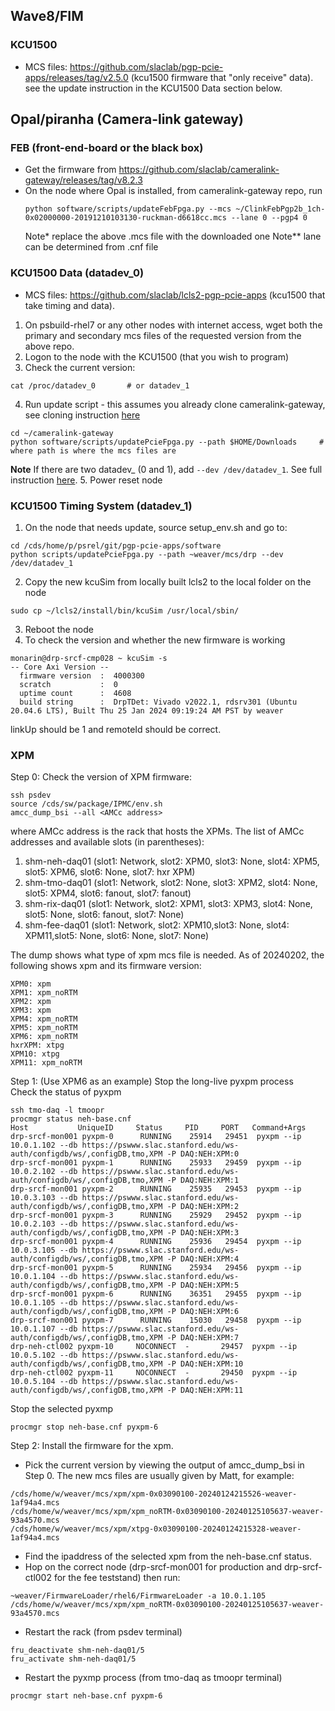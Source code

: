 ## Wave8/FIM 
### KCU1500
- MCS files: https://github.com/slaclab/pgp-pcie-apps/releases/tag/v2.5.0 (kcu1500 firmware that "only receive" data).
  see the update instruction in the KCU1500 Data section below.
## Opal/piranha (Camera-link gateway)
### FEB (front-end-board or the black box)
- Get the firmware from https://github.com/slaclab/cameralink-gateway/releases/tag/v8.2.3
- On the node where Opal is installed, from cameralink-gateway repo, run
  ```
  python software/scripts/updateFebFpga.py --mcs ~/ClinkFebPgp2b_1ch-0x02000000-20191210103130-ruckman-d6618cc.mcs --lane 0 --pgp4 0
  ```
  Note* replace the above .mcs file with the downloaded one
  Note** lane can be determined from .cnf file
### KCU1500 Data (datadev_0)
- MCS files: https://github.com/slaclab/lcls2-pgp-pcie-apps (kcu1500 that take timing and data). 
1. On psbuild-rhel7 or any other nodes with internet access, wget both the primary and secondary mcs files of the requested version from the above repo.
2. Logon to the node with the KCU1500 (that you wish to program)
3. Check the current version:
```
cat /proc/datadev_0       # or datadev_1
```
4. Run update script - this assumes you already clone cameralink-gateway, see cloning instruction [here](https://docs.google.com/presentation/d/1zXggROZ05NY4N3eIyy0ydyl0WuofBa2jR7cAse2rPz4/edit?usp=sharing)
```
cd ~/cameralink-gateway   
python software/scripts/updatePcieFpga.py --path $HOME/Downloads     # where path is where the mcs files are
```
**Note** If there are two datadev_ (0 and 1), add `--dev /dev/datadev_1`. See full instruction [here](https://confluence.slac.stanford.edu/display/PSDMInternal/Debugging+DAQ#DebuggingDAQ-Opal).
5. Power reset node
### KCU1500 Timing System (datadev_1)
1. On the node that needs update, source setup_env.sh and go to:
```
cd /cds/home/p/psrel/git/pgp-pcie-apps/software
python scripts/updatePcieFpga.py --path ~weaver/mcs/drp --dev /dev/datadev_1
```
2. Copy the new kcuSim from locally built lcls2 to the local folder on the node
```
sudo cp ~/lcls2/install/bin/kcuSim /usr/local/sbin/
```
3. Reboot the node
4. To check the version and whether the new firmware is working
```
monarin@drp-srcf-cmp028 ~ kcuSim -s
-- Core Axi Version --
  firmware version  :  4000300
  scratch           :  0
  uptime count      :  4608
  build string      :  DrpTDet: Vivado v2022.1, rdsrv301 (Ubuntu 20.04.6 LTS), Built Thu 25 Jan 2024 09:19:24 AM PST by weaver
```
linkUp should be 1 and remoteId should be correct.
### XPM
Step 0: Check the version of XPM firmware:
```
ssh psdev
source /cds/sw/package/IPMC/env.sh
amcc_dump_bsi --all <AMCc address>
```
where AMCc address is the rack that hosts the XPMs. The list of AMCc addresses and available slots (in parentheses):
1. shm-neh-daq01 (slot1: Network, slot2: XPM0, slot3: None, slot4: XPM5, slot5: XPM6, slot6: None,   slot7: hxr XPM) 
2. shm-tmo-daq01 (slot1: Network, slot2: None, slot3: XPM2, slot4: None, slot5: XPM4, slot6: fanout, slot7: fanout)
3. shm-rix-daq01 (slot1: Network, slot2: XPM1, slot3: XPM3, slot4: None, slot5: None, slot6: fanout, slot7: None)
4. shm-fee-daq01 (slot1: Network, slot2: XPM10,slot3: None, slot4: XPM11,slot5: None, slot6: None,   slot7: None)

The dump shows what type of xpm mcs file is needed. As of 20240202, the following shows xpm and its firmware version:
```
XPM0: xpm
XPM1: xpm_noRTM
XPM2: xpm
XPM3: xpm
XPM4: xpm_noRTM
XPM5: xpm_noRTM
XPM6: xpm_noRTM
hxrXPM: xtpg
XPM10: xtpg
XPM11: xpm_noRTM
```
Step 1: (Use XPM6 as an example) Stop the long-live pyxpm process  
Check the status of pyxpm
```
ssh tmo-daq -l tmoopr
procmgr status neh-base.cnf
Host           UniqueID     Status     PID     PORT   Command+Args
drp-srcf-mon001 pyxpm-0      RUNNING    25914   29451  pyxpm --ip 10.0.1.102 --db https://pswww.slac.stanford.edu/ws-auth/configdb/ws/,configDB,tmo,XPM -P DAQ:NEH:XPM:0
drp-srcf-mon001 pyxpm-1      RUNNING    25933   29459  pyxpm --ip 10.0.2.102 --db https://pswww.slac.stanford.edu/ws-auth/configdb/ws/,configDB,tmo,XPM -P DAQ:NEH:XPM:1
drp-srcf-mon001 pyxpm-2      RUNNING    25935   29453  pyxpm --ip 10.0.3.103 --db https://pswww.slac.stanford.edu/ws-auth/configdb/ws/,configDB,tmo,XPM -P DAQ:NEH:XPM:2
drp-srcf-mon001 pyxpm-3      RUNNING    25929   29452  pyxpm --ip 10.0.2.103 --db https://pswww.slac.stanford.edu/ws-auth/configdb/ws/,configDB,tmo,XPM -P DAQ:NEH:XPM:3
drp-srcf-mon001 pyxpm-4      RUNNING    25936   29454  pyxpm --ip 10.0.3.105 --db https://pswww.slac.stanford.edu/ws-auth/configdb/ws/,configDB,tmo,XPM -P DAQ:NEH:XPM:4
drp-srcf-mon001 pyxpm-5      RUNNING    25934   29456  pyxpm --ip 10.0.1.104 --db https://pswww.slac.stanford.edu/ws-auth/configdb/ws/,configDB,tmo,XPM -P DAQ:NEH:XPM:5
drp-srcf-mon001 pyxpm-6      RUNNING    36351   29455  pyxpm --ip 10.0.1.105 --db https://pswww.slac.stanford.edu/ws-auth/configdb/ws/,configDB,tmo,XPM -P DAQ:NEH:XPM:6
drp-srcf-mon001 pyxpm-7      RUNNING    15030   29458  pyxpm --ip 10.0.1.107 --db https://pswww.slac.stanford.edu/ws-auth/configdb/ws/,configDB,tmo,XPM -P DAQ:NEH:XPM:7
drp-neh-ctl002 pyxpm-10     NOCONNECT  -       29457  pyxpm --ip 10.0.5.102 --db https://pswww.slac.stanford.edu/ws-auth/configdb/ws/,configDB,tmo,XPM -P DAQ:NEH:XPM:10
drp-neh-ctl002 pyxpm-11     NOCONNECT  -       29450  pyxpm --ip 10.0.5.104 --db https://pswww.slac.stanford.edu/ws-auth/configdb/ws/,configDB,tmo,XPM -P DAQ:NEH:XPM:11
```
Stop the selected pyxmp
```
procmgr stop neh-base.cnf pyxpm-6
```
Step 2: Install the firmware for the xpm.  
- Pick the current version by viewing the output of amcc_dump_bsi in Step 0. The new mcs files are usually given by Matt, for example:
```
/cds/home/w/weaver/mcs/xpm/xpm-0x03090100-20240124215526-weaver-1af94a4.mcs
/cds/home/w/weaver/mcs/xpm/xpm_noRTM-0x03090100-20240125105637-weaver-93a4570.mcs
/cds/home/w/weaver/mcs/xpm/xtpg-0x03090100-20240124215328-weaver-1af94a4.mcs
```
- Find the ipaddress of the selected xpm from the neh-base.cnf status.    
- Hop on the correct node (drp-srcf-mon001 for production and drp-srcf-ctl002 for the fee teststand) then run:
```
~weaver/FirmwareLoader/rhel6/FirmwareLoader -a 10.0.1.105 /cds/home/w/weaver/mcs/xpm/xpm_noRTM-0x03090100-20240125105637-weaver-93a4570.mcs
```  
- Restart the rack (from psdev terminal)
```
fru_deactivate shm-neh-daq01/5
fru_activate shm-neh-daq01/5
```
- Restart the pyxmp process (from tmo-daq as tmoopr terminal)
```
procmgr start neh-base.cnf pyxpm-6
```
